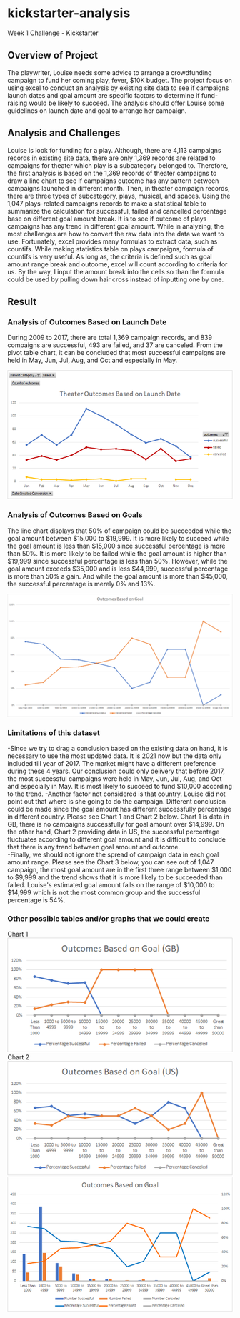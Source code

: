 # kickstarter-analysis
Week 1 Challenge - Kickstarter

## Overview of Project
  The playwriter, Louise needs some advice to arrange a crowdfunding campaign to fund her coming play, fever, $10K budget. The project focus on using excel to conduct an analysis by existing site data to see if campaigns launch dates and goal amount are specific factors to determine if fund-raising would be likely to succeed. The analysis should offer Louise some guidelines on launch date and goal to arrange her campaign.
  
## Analysis and Challenges
  Louise is look for funding for a play. Although, there are 4,113 campaigns records in existing site data, there are only 1,369 records are related to campaigns for theater which play is a subcategory belonged to. Therefore, the first analysis is based on the 1,369 records of theater campaigns to draw a line chart to see if campaigns outcome has any pattern between campaigns launched in different month. Then, in theater campaign records, there are three types of subcategory, plays, musical, and spaces.  Using the 1,047 plays-related campaigns records to make a statistical table to summarize the calculation for successful, failed and cancelled percentage base on different goal amount break. It is to see if outcome of plays campaigns has any trend in different goal amount.
  While in analyzing, the most challenges are how to convert the raw data into the data we want to use. Fortunately, excel provides many formulas to extract data, such as countifs. While making statistics table on plays campaigns, formula of countifs is very useful. As long as, the criteria is defined such as goal amount range break and outcome, excel will count according to criteria for us. By the way, I input the amount break into the cells so than the formula could be used by pulling down hair cross instead of inputting one by one.  
  
## Result
### Analysis of Outcomes Based on Launch Date
  During 2009 to 2017, there are total 1,369 campaign records, and 839 compaigns are successful, 493 are failed, and 37 are canceled. From the pivot table chart, it can be concluded that most successful campaigns are held in May, Jun, Jul, Aug, and Oct and especially in May.
  
![Theater_Outcomes_vs_Launch](./resources/Theater_Outcomes_vs_Launch.png)

### Analysis of Outcomes Based on Goals
  The line chart displays that 50% of campaign could be succeeded while the goal amount between $15,000 to $19,999. It is more likely to succeed while the goal amount is less than $15,000 since successful percentage is more than 50%. It is more likely to be failed while the goal amount is higher than $19,999 since successful percentage is less than 50%. However, while the goal amount exceeds $35,000 and is less $44,999, successful percentage is more than 50% a gain. And while the goal amount is more than $45,000, the successful percentage is merely 0% and 13%.

![Outcomes_vs_Goals](./resources/Outcomes_vs_Goals.png)

### Limitations of this dataset
   -Since we try to drag a conclusion based on the existing data on hand, it is necessary to use the most updated data. It is 2021 now but the data only included till year of  2017. The market might have a different preference during these 4 years. Our conclusion could only delivery that before 2017, the most successful campaigns were held in May, Jun, Jul, Aug, and Oct and especially in May. It is most likely to succeed to fund $10,000 according to the trend.
  -Another factor not considered is that country. Louise did not point out that where is she going to do the campaign. Different conclusion could be made since the goal amount has different successfully percentage in different country. Please see Chart 1 and Chart 2 below. Chart 1 is data in GB, there is no campaigns successfully for goal amount over $14,999. On the other hand, Chart 2 providing data in US, the successful percentage fluctuates according to different goal amount and it is difficult to conclude that there is any trend between goal amount and outcome.  
  -Finally, we should not ignore the spread of campaign data in each goal amount range. Please see the Chart 3 below, you can see out of 1,047 campaign, the most goal amount are in the first three range between $1,000 to $9,999 and the trend shows that it is more likely to be succeeded than failed. Louise's estimated goal amount falls on the range of $10,000 to $14,999 which is not the most common group and the successful percentage is 54%.

###  Other possible tables and/or graphs that we could create
Chart 1
![Outcomes_GB](./resources/Outcomes_GB.png)
Chart 2
![Outcomes_US](./resources/Outcomes_US.png)
![Outcomes_vs_Goals_Combo](./resources/Outcomes_vs_Goals_Combo.png)
